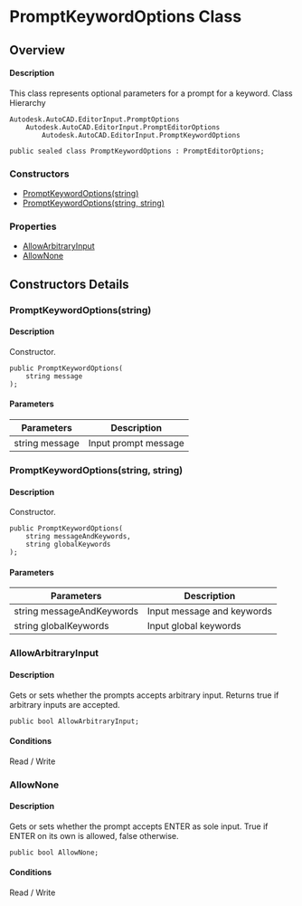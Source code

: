 # PromptKeywordOptions Class

## Overview

#### Description
This class represents optional parameters for a prompt for a keyword.
Class Hierarchy
```text
Autodesk.AutoCAD.EditorInput.PromptOptions
    Autodesk.AutoCAD.EditorInput.PromptEditorOptions
        Autodesk.AutoCAD.EditorInput.PromptKeywordOptions
```

```text
public sealed class PromptKeywordOptions : PromptEditorOptions;
```

### Constructors

- [PromptKeywordOptions(string)](#promptkeywordoptions(string))
- [PromptKeywordOptions(string, string)](#promptkeywordoptions(string,-string))

### Properties

- [AllowArbitraryInput](#allowarbitraryinput)
- [AllowNone](#allownone)


## Constructors Details

### PromptKeywordOptions(string)

#### Description
Constructor.
```text
public PromptKeywordOptions(
    string message
);
```

#### Parameters
| Parameters | Description |
| --- | --- |
| string message | Input prompt message |

### PromptKeywordOptions(string, string)

#### Description
Constructor.
```text
public PromptKeywordOptions(
    string messageAndKeywords, 
    string globalKeywords
);
```

#### Parameters
| Parameters | Description |
| --- | --- |
| string messageAndKeywords | Input message and keywords |
| string globalKeywords | Input global keywords |

### AllowArbitraryInput

#### Description
Gets or sets whether the prompts accepts arbitrary input. 
Returns true if arbitrary inputs are accepted.
```text
public bool AllowArbitraryInput;
```

#### Conditions
Read / Write
### AllowNone

#### Description
Gets or sets whether the prompt accepts ENTER as sole input. 
True if ENTER on its own is allowed, false otherwise.
```text
public bool AllowNone;
```

#### Conditions
Read / Write